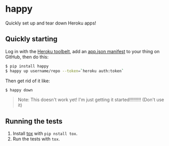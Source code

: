 # happy

Quickly set up and tear down Heroku apps!

## Quickly starting

Log in with the [Heroku toolbelt](https://toolbelt.heroku.com/), add an
[app.json manifest](https://devcenter.heroku.com/articles/app-json-schema)
to your thing on GitHub, then do this:

```bash
$ pip install happy
$ happy up username/repo --token=`heroku auth:token`
```

Then get rid of it like:

```bash
$ happy down
```

> Note: This doesn't work yet! I'm just getting it started!!!!!!!!!
> (Don't use it)

## Running the tests

1. Install [tox](https://tox.readthedocs.org) with `pip nstall tox`.
2. Run the tests with `tox`.
